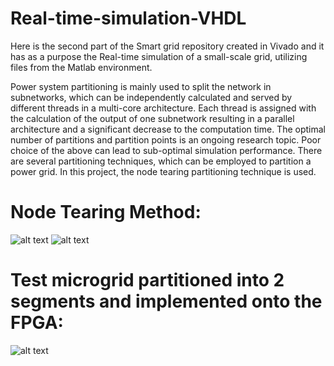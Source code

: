 # Real-time-simulation-VHDL
Here is the second part of the Smart grid repository created in Vivado and it has as a purpose the Real-time simulation of a small-scale grid, utilizing files from the Matlab environment.

Power  system  partitioning  is  mainly  used  to  split  the  network in subnetworks, which can be independently calculated and  served  by  different  threads  in  a  multi-core  architecture. Each thread is assigned with the calculation of the output of one subnetwork resulting in a parallel architecture and a significant decrease to the computation time. The optimal number of partitions and partition points is an ongoing research topic. Poor choice of the above can lead to sub-optimal simulation performance. There  are  several  partitioning  techniques,  which  can  be employed to partition a power grid. In this project, the node tearing partitioning technique is used. 

# Node Tearing Method:
![alt text](https://user-images.githubusercontent.com/66972298/99831980-8ef5d200-2b68-11eb-8690-50d0f10e8935.png)
![alt text](https://user-images.githubusercontent.com/66972298/99832059-afbe2780-2b68-11eb-988e-b7281c516df2.png)

# Test microgrid partitioned into 2 segments and implemented onto the FPGA:
![alt text](https://user-images.githubusercontent.com/66972298/99832121-c4022480-2b68-11eb-8bf1-6cb6b05676b3.png)
